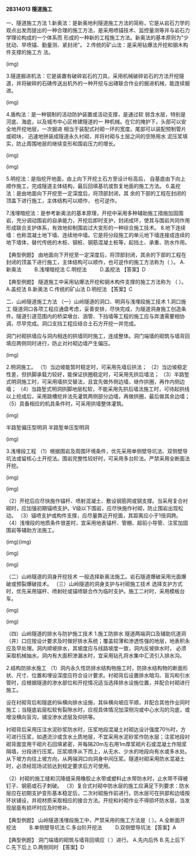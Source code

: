 #### 2B314013	隧道施工
一、隧道施工方法
1.新奥法：是新奥地利隧道施工方法的简称，它是从岩石力学的观点出发而提出的一种合理的施工方法，是采用喷锚技术、监控量测等并与岩石力学理论构成的一个体系而 形成的一种新的工程施工方法。新奥法的基本原则为"少扰动、早喷锚、勤量测、紧封闭"。
2.传统的矿山法：是采用钻爆法开挖和钢木构件支撑的施工方  法。






(img)


3.隧道掘进机法：它是装置有破碎岩石的刀具，采用机械破碎岩石的方法开挖隧道，并将破碎的石碴传送出机外的一种开挖与出碴联合作业的掘进机械，能连续掘进。







(img)


4.盾构法：是一种钢制的活动防护装置或活动支撑，是通过软 弱含水层，特别是河底、海底，以及城市中心区修建隧道的一 种机械。在它的掩护下，头部可以安全地开挖地层，一次掘进 相当于装配式衬砌一环的宽度。尾部可以装配预制管片或砌块， 迅速地拼装成隧道永久衬砌，并将衬砌与土层之间的空隙用水 泥压浆填实，防止周围地层的继续变形和围岩压力的增长。






(img)







(img)


5.明挖法：是指挖开地面，由上向下开挖土石方至设计标高后， 自基底由下向上顺作施工，完成隧道主体结构，最后回填基坑或恢复地面的施工方法。
6.盖挖法：是由地面向下开挖至一定深度后，将顶部封闭，其 余的下部的工程在封闭的顶盖下进行施工，主体结构可以顺作， 也可逆作。

7.浅埋暗挖法：是参考新奥法的基本原理，开挖中采用多种辅助施工措施加固围岩，充分调动围岩的自承能力，开挖后即时支护，封闭成环，使其与围岩共同作用形成联合支护体系，有效地抑制围岩过大变形的一种综合施工技术。
8.地下连续墙：也称混凝土地下墙、连续地中墙。它是将分段施工的单元地下墙连接成连续的地下墙体，替代传统的木桩、钢桩、钢筋混凝土桩等，起挡土、承重、防水作用。

【典型例题】
由地面向下开挖至一定深度后，将顶部封闭，其余的下部的工程在封闭的顶盖下进行施工，主体结构可以顺作，也可逆作的施工方法称为（ ）。
A.新奥法 　　
B.浅埋暗挖法
C.明挖法 　　
D.盖挖法
【答案】D

【典型例题】
隧道施工中采用钻爆法开挖和钢木构件支撑的施工方法称为
（	）。
A.盖挖法
B.新奥法
C.传统的矿山法
D.明挖法
【答案】C

二、山岭隧道施工方法
（一）山岭隧道的洞口、明洞与浅埋段施工技术
1.洞口施工
隧道洞口各项工程应通盘考虑，妥善安排，尽快完成，为隧道洞身施工创造条件。隧道引道范围内的桥梁墩台、涵管、下挡墙等工程的施工应与弃渣需要相协调，尽早完成。洞口支挡工程应结合土石方开挖一并完成。

洞门衬砌拱墙应与洞内相连的拱墙同时施工，连成整体。洞门端墙的砌筑与墙背回填应两侧同时进行，防止对衬砌边墙产生偏压。





(img)


2.明洞施工。
（1）当边坡能暂时稳定时，可采用先墙后拱法；
（2）当边坡稳定性差，但拱脚承载力较好，能保证拱圈稳定时，可采用先拱后墙法；
（3）半路堑式明洞施工时，可采用墙拱交替法，且宜先做外侧边墙，继作拱圈，再作内侧边墙；
（4）当路堑式明洞拱脚地层松软，不能采用先拱后墙法施工时，可待起拱线以上挖成后，采用跳槽挖井法先灌筑两侧部分边墙，再做拱圈，最后做其余边墙；
（5）具备相应的机具条件时，可采用拱墙整体灌筑。







(img)


半路堑偏压型明洞	半路堑单压型明洞

(img)


3.浅埋段工程
（1）根据围岩及周围环境条件，优先采用单侧壁导坑法、双侧壁导坑法或留核心土开挖法。围岩完整性较好时，可采用多台阶法。严禁采用全断面法开挖。



(img)




(img)


（2）开挖后应尽快施作锚杆、喷射混凝土、敷设钢筋网或钢支撑。当采用复合衬砌时，应加强初期锚喷支护。V级以下围岩，应尽快施作衬砌，防止围岩出现松动。
（3）锚喷支护或构件支撑，应尽量靠近开挖面，其距离应小于1倍洞跨。
（4）浅埋段的地质条件很差时，宜采用地表锚杆、管棚、超前小导管、注浆加固围岩等辅助方法施工。


(img)(img)





(img)


(img)


（二）山岭隧道的洞身开挖技术
一般选择新奥法施工。岩石隧道爆破采用光面爆破或预裂爆破技术。
（三）山岭隧道的洞身支护与衬砌施工技术
选择支护方式时，优先采用锚杆、喷射砼或锚喷联合作为临时支护。施工二衬时，采用模板台车。


(img)






(img)


（四）山岭隧道的排水与防护施工技术
1.施工防排水
隧道两端洞口及辅助坑道洞（井）口应按设计要求及时做好排水系统；覆盖较薄和渗透性强的地层，地表积永应及早处理。洞内顺坡排水，其坡度应与线路坡度一致，洞内反坡排水时， 必须采取机械抽水。洞内有大面积渗漏水时，宜采用钻孔将水集中汇流引入排水沟。

2.结构防排水施工
（1）洞内永久性防排水结构物施工时，防排水结构物的断面形状、尺寸、位置和埋设深度应符合设计要求。衬砌背后设置排水暗沟、盲沟和引水管时，应根据隧道的渗水部位和开挖情况适当选择排水设施位置，并配合衬砌进行施工。

设在衬砌背后和隧底的纵横向排水设施，其纵横向坡应平顺，并配合其他作业同时施工；当隧底岩层松软有裂隙水时，应视具体情况加深侧沟或中心水沟的沟底，或增没横向盲沟，铺没渗水滤层及仰拱等。

衬砌背后采用压注水泥砂浆防水时，压浆地段混凝土衬砌达设计强度70％时，方可进行压浆，如遇流沙或含水土质地层，不宜采用水泥砂浆作防水层；注浆地段衬砌背面宜用干砌片石回填紧密，并每隔20m左右用1m厚浆砌片石或混凝土作阻浆隔墙，分段进行压浆。压浆顺序从下而上，从无水、少水的地段向有水或多水处。从下坡方向往上坡方向，从两端洞口向洞身中间压浆。隧道衬砌采用防水混凝土时，必须经现场试验达到规定要求后方可使用。

（2）衬砌的施工缝和沉降缝采用橡胶止水带或塑料止水带防水时，止水带不得被钉子、钢筋或石子刺破。
（3）复合式衬砌中防水层的施工应满足下列要求：防水层应在初期支护变形基本稳定后，二次衬砌施作前进行。防水层可在拱部和边墙按环状铺设，并视材质采取相应的接合方法。开挖和衬砌作业不得损坏防水层，当发现层面有损坏时应及时修补。

【典型例题】
山岭隧道浅埋段施工中，严禁采用的施工方法是（	）。A.全断面开挖法	　　
B.单侧壁导坑法
C.多台阶开挖法	　　
D.双侧壁导坑法
【答案】A

【典型例题】
洞门端墙的砌筑与墙背回填应（	）进行。
A.先内后外
B.先上后下
C.先下后上
D.两侧同时
【答案】D
